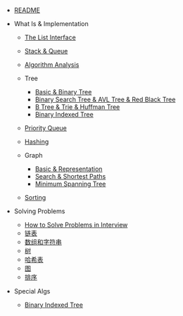 - [README](README.md)

- What Is & Implementation

  - [The List Interface](1.%20the%20List%20interface.md)

  - [Stack & Queue](2.%20Stack%20&%20Queue.md)

  - [Algorithm Analysis](3.%20Algorithms%20Analysis.md)

  - Tree
    - [Basic & Binary Tree](5.%20Tree%20part%201.md)
    - [Binary Search Tree & AVL Tree & Red Black Tree](6.%20Tree%20part%202.md)
    - [B Tree & Trie & Huffman Tree](7.%20Tree%20part%203.md)
    - [Binary Indexed Tree](binary-indexed-tree.md)
  - [Priority Queue](8.%20Priority%20Queue.md)
  - [Hashing](9.%20Hashing.md)
  - Graph
    - [Basic & Representation](10.%20Graph%20part%201.md)
    - [Search & Shortest Paths](11.%20Graph%20part%202.md)
    - [Minimum Spanning Tree](12.%20Graph%20part%203.md)
  - [Sorting](13.%20Sorting.md)

- Solving Problems

  - [How to Solve Problems in Interview](s0-HowToSolve.md)
  - [链表](s1-linkedList.md)
  - [数组和字符串](s2-array.md)
  - [树](s3-tree.md)
  - [哈希表](s4-hashing.md)
  - [图](s5-graph.md)
  - [排序](s6-sorting.md)

- Special Algs

  - [Binary Indexed Tree](binary-indexed-tree.md)
